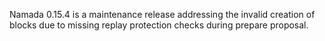 Namada 0.15.4 is a maintenance release addressing the invalid creation of blocks due to missing replay protection checks during prepare 
proposal.
